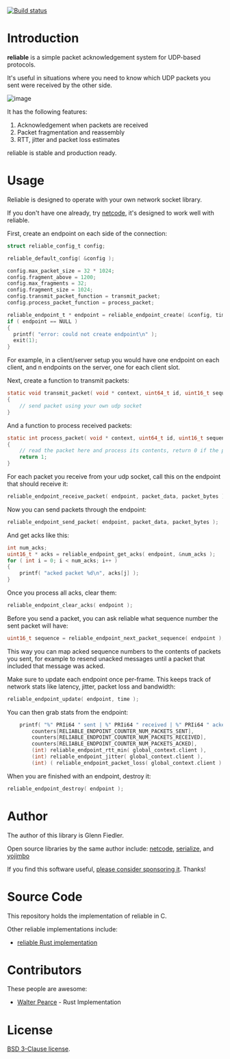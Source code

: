 [![Build status](https://github.com/mas-bandwidth/reliable/workflows/CI/badge.svg)](https://github.com/mas-bandwidth/reliable/actions?query=workflow%3ACI)

# Introduction

**reliable** is a simple packet acknowledgement system for UDP-based protocols.

It's useful in situations where you need to know which UDP packets you sent were received by the other side.

![image](https://github.com/mas-bandwidth/reliable/assets/696656/c58edcde-8bff-4683-8bc9-36c562ee7570)

It has the following features:

1. Acknowledgement when packets are received
2. Packet fragmentation and reassembly
3. RTT, jitter and packet loss estimates

reliable is stable and production ready.

# Usage

Reliable is designed to operate with your own network socket library.

If you don't have one already, try [netcode](https://github.com/mas-bandwidth/netcode), it's designed to work well with reliable.

First, create an endpoint on each side of the connection:

```c
struct reliable_config_t config;

reliable_default_config( &config );

config.max_packet_size = 32 * 1024;
config.fragment_above = 1200;
config.max_fragments = 32;
config.fragment_size = 1024;
config.transmit_packet_function = transmit_packet;
config.process_packet_function = process_packet;

reliable_endpoint_t * endpoint = reliable_endpoint_create( &config, time );
if ( endpoint == NULL )
{
  printf( "error: could not create endpoint\n" );
  exit(1);
}
```

For example, in a client/server setup you would have one endpoint on each client, and n endpoints on the server, one for each client slot.

Next, create a function to transmit packets:

```c
static void transmit_packet( void * context, uint64_t id, uint16_t sequence, uint8_t * packet_data, int packet_bytes )
{
    // send packet using your own udp socket
}
```

And a function to process received packets:

```c
static int process_packet( void * context, uint64_t id, uint16_t sequence, uint8_t * packet_data, int packet_bytes )
{
    // read the packet here and process its contents, return 0 if the packet should not be acked
    return 1;
}
```

For each packet you receive from your udp socket, call this on the endpoint that should receive it:

```c
reliable_endpoint_receive_packet( endpoint, packet_data, packet_bytes );
```

Now you can send packets through the endpoint:

```c
reliable_endpoint_send_packet( endpoint, packet_data, packet_bytes );
```

And get acks like this:

```c
int num_acks;
uint16_t * acks = reliable_endpoint_get_acks( endpoint, &num_acks );
for ( int i = 0; i < num_acks; i++ )
{
    printf( "acked packet %d\n", acks[j] );
}
```

Once you process all acks, clear them:

```c
reliable_endpoint_clear_acks( endpoint );
```

Before you send a packet, you can ask reliable what sequence number the sent packet will have:

```c
uint16_t sequence = reliable_endpoint_next_packet_sequence( endpoint );
```

This way you can map acked sequence numbers to the contents of packets you sent, for example to resend unacked messages until a packet that included that message was acked.

Make sure to update each endpoint once per-frame. This keeps track of network stats like latency, jitter, packet loss and bandwidth:

```c
reliable_endpoint_update( endpoint, time );
```

You can then grab stats from the endpoint:

```c
    printf( "%" PRIi64 " sent | %" PRIi64 " received | %" PRIi64 " acked | rtt = %dms | jitter = %dms | packet loss = %d%% | sent = %dkbps | recv = %dkbps | acked = %dkbps\n", 
        counters[RELIABLE_ENDPOINT_COUNTER_NUM_PACKETS_SENT],
        counters[RELIABLE_ENDPOINT_COUNTER_NUM_PACKETS_RECEIVED],
        counters[RELIABLE_ENDPOINT_COUNTER_NUM_PACKETS_ACKED],
        (int) reliable_endpoint_rtt_min( global_context.client ),
        (int) reliable_endpoint_jitter( global_context.client ),
        (int) ( reliable_endpoint_packet_loss( global_context.client ) + 0.5f ),
```

When you are finished with an endpoint, destroy it:

```c
reliable_endpoint_destroy( endpoint );
```

# Author

The author of this library is Glenn Fiedler.

Open source libraries by the same author include: [netcode](https://github.com/mas-bandwidth/netcode), [serialize](https://github.com/mas-bandwidth/serialize),  and [yojimbo](https://github.com/mas-bandwidth/yojimbo)

If you find this software useful, [please consider sponsoring it](https://github.com/sponsors/mas-bandwidth). Thanks!

# Source Code

This repository holds the implementation of reliable in C.

Other reliable implementations include:

* [reliable Rust implementation](https://github.com/jaynus/reliable.io)

# Contributors

These people are awesome:

* [Walter Pearce](https://github.com/jaynus) - Rust Implementation

# License

[BSD 3-Clause license](https://opensource.org/licenses/BSD-3-Clause).
